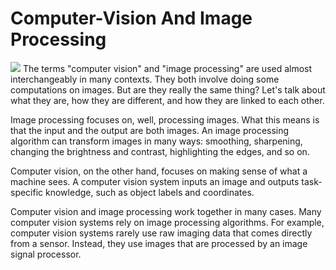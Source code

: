 # Computer-Vision And Image Processing
![](assests/neural_networking.png)
The terms "computer vision" and "image processing" are used almost interchangeably in many contexts. They both involve doing some computations on images. But are they really the same thing? Let's talk about what they are, how they are different, and how they are linked to each other.


Image processing focuses on, well, processing images. What this means is that the input and the output are both images. An image processing algorithm can transform images in many ways: smoothing, sharpening, changing the brightness and contrast, highlighting the edges, and so on.

Computer vision, on the other hand, focuses on making sense of what a machine sees. A computer vision system inputs an image and outputs task-specific knowledge, such as object labels and coordinates.

Computer vision and image processing work together in many cases. Many computer vision systems rely on image processing algorithms. For example, computer vision systems rarely use raw imaging data that comes directly from a sensor. Instead, they use images that are processed by an image signal processor.
